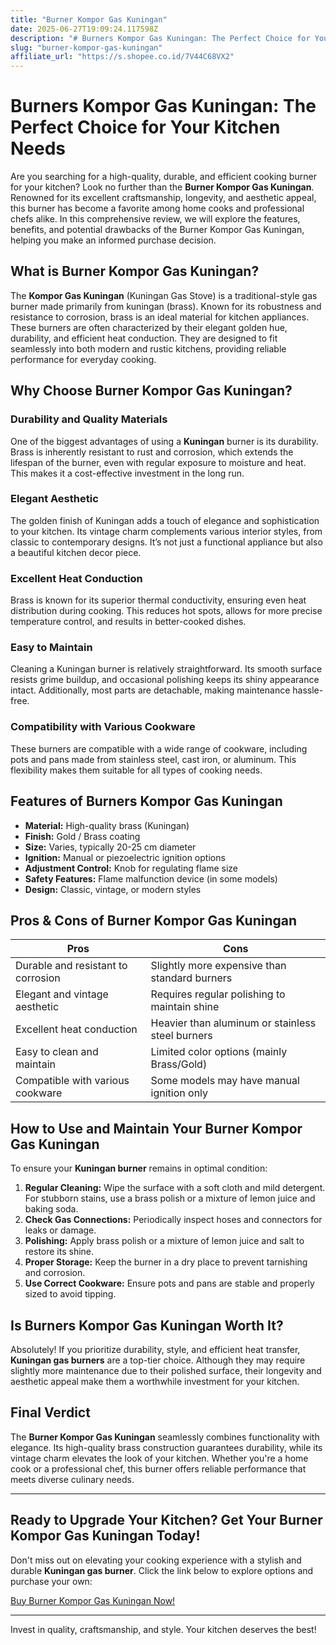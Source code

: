 ```yaml
---
title: "Burner Kompor Gas Kuningan"
date: 2025-06-27T19:09:24.117598Z
description: "# Burners Kompor Gas Kuningan: The Perfect Choice for Your Kitchen Needs..."
slug: "burner-kompor-gas-kuningan"
affiliate_url: "https://s.shopee.co.id/7V44C68VX2"
---
```

# Burners Kompor Gas Kuningan: The Perfect Choice for Your Kitchen Needs

Are you searching for a high-quality, durable, and efficient cooking burner for your kitchen? Look no further than the **Burner Kompor Gas Kuningan**. Renowned for its excellent craftsmanship, longevity, and aesthetic appeal, this burner has become a favorite among home cooks and professional chefs alike. In this comprehensive review, we will explore the features, benefits, and potential drawbacks of the Burner Kompor Gas Kuningan, helping you make an informed purchase decision.

## What is Burner Kompor Gas Kuningan?

The **Kompor Gas Kuningan** (Kuningan Gas Stove) is a traditional-style gas burner made primarily from kuningan (brass). Known for its robustness and resistance to corrosion, brass is an ideal material for kitchen appliances. These burners are often characterized by their elegant golden hue, durability, and efficient heat conduction. They are designed to fit seamlessly into both modern and rustic kitchens, providing reliable performance for everyday cooking.

## Why Choose Burner Kompor Gas Kuningan?

### Durability and Quality Materials

One of the biggest advantages of using a **Kuningan** burner is its durability. Brass is inherently resistant to rust and corrosion, which extends the lifespan of the burner, even with regular exposure to moisture and heat. This makes it a cost-effective investment in the long run.

### Elegant Aesthetic

The golden finish of Kuningan adds a touch of elegance and sophistication to your kitchen. Its vintage charm complements various interior styles, from classic to contemporary designs. It’s not just a functional appliance but also a beautiful kitchen decor piece.

### Excellent Heat Conduction

Brass is known for its superior thermal conductivity, ensuring even heat distribution during cooking. This reduces hot spots, allows for more precise temperature control, and results in better-cooked dishes.

### Easy to Maintain

Cleaning a Kuningan burner is relatively straightforward. Its smooth surface resists grime buildup, and occasional polishing keeps its shiny appearance intact. Additionally, most parts are detachable, making maintenance hassle-free.

### Compatibility with Various Cookware

These burners are compatible with a wide range of cookware, including pots and pans made from stainless steel, cast iron, or aluminum. This flexibility makes them suitable for all types of cooking needs.

## Features of Burners Kompor Gas Kuningan

- **Material:** High-quality brass (Kuningan)
- **Finish:** Gold / Brass coating
- **Size:** Varies, typically 20-25 cm diameter
- **Ignition:** Manual or piezoelectric ignition options
- **Adjustment Control:** Knob for regulating flame size
- **Safety Features:** Flame malfunction device (in some models)
- **Design:** Classic, vintage, or modern styles

## Pros & Cons of Burner Kompor Gas Kuningan

| Pros                                          | Cons                                           |
|------------------------------------------------|------------------------------------------------|
| Durable and resistant to corrosion           | Slightly more expensive than standard burners |
| Elegant and vintage aesthetic                | Requires regular polishing to maintain shine|
| Excellent heat conduction                     | Heavier than aluminum or stainless steel burners |
| Easy to clean and maintain                    | Limited color options (mainly Brass/Gold)  |
| Compatible with various cookware              | Some models may have manual ignition only   |

## How to Use and Maintain Your Burner Kompor Gas Kuningan

To ensure your **Kuningan burner** remains in optimal condition:

1. **Regular Cleaning:** Wipe the surface with a soft cloth and mild detergent. For stubborn stains, use a brass polish or a mixture of lemon juice and baking soda.
2. **Check Gas Connections:** Periodically inspect hoses and connectors for leaks or damage.
3. **Polishing:** Apply brass polish or a mixture of lemon juice and salt to restore its shine.
4. **Proper Storage:** Keep the burner in a dry place to prevent tarnishing and corrosion.
5. **Use Correct Cookware:** Ensure pots and pans are stable and properly sized to avoid tipping.

## Is Burners Kompor Gas Kuningan Worth It?

Absolutely! If you prioritize durability, style, and efficient heat transfer, **Kuningan gas burners** are a top-tier choice. Although they may require slightly more maintenance due to their polished surface, their longevity and aesthetic appeal make them a worthwhile investment for your kitchen.

## Final Verdict

The **Burner Kompor Gas Kuningan** seamlessly combines functionality with elegance. Its high-quality brass construction guarantees durability, while its vintage charm elevates the look of your kitchen. Whether you're a home cook or a professional chef, this burner offers reliable performance that meets diverse culinary needs.

---

## Ready to Upgrade Your Kitchen? Get Your Burner Kompor Gas Kuningan Today!

Don't miss out on elevating your cooking experience with a stylish and durable **Kuningan gas burner**. Click the link below to explore options and purchase your own:

[Buy Burner Kompor Gas Kuningan Now!](https://s.shopee.co.id/7V44C68VX2)

---

Invest in quality, craftsmanship, and style. Your kitchen deserves the best!